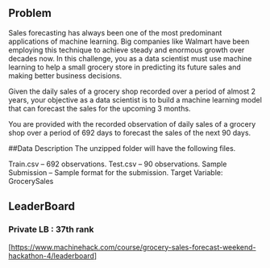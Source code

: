 ## Problem
Sales forecasting has always been one of the most predominant applications of machine learning. Big companies like Walmart have been employing this technique to achieve steady and enormous growth over decades now. In this challenge, you as a data scientist must use machine learning to help a small grocery store in predicting its future sales and making better business decisions.

Given the daily sales of a grocery shop recorded over a period of almost 2 years, your objective as a data scientist is to build a machine learning model that can forecast the sales for the upcoming 3 months.

You are provided with the recorded observation of daily sales of a grocery shop over a period of 692 days to forecast the sales of the next 90 days.

##Data Description
The unzipped folder will have the following files.

Train.csv – 692 observations.
Test.csv – 90 observations.
Sample Submission – Sample format for the submission.
Target Variable: GrocerySales

## LeaderBoard
### Private LB : 37th rank
[https://www.machinehack.com/course/grocery-sales-forecast-weekend-hackathon-4/leaderboard]
